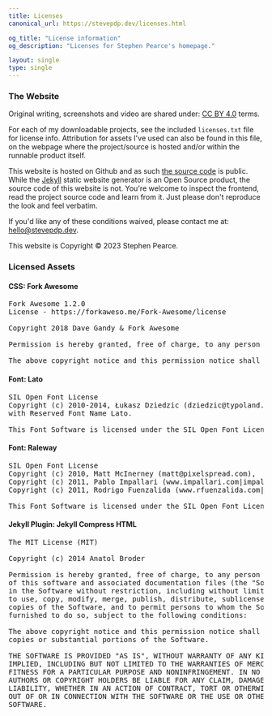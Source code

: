 ```yaml
---
title: Licenses
canonical_url: https://stevepdp.dev/licenses.html

og_title: "License information"
og_description: "Licenses for Stephen Pearce's homepage."

layout: single
type: single
---
```


### The Website

Original writing, screenshots and video are shared under: <a href="https://creativecommons.org/licenses/by/4.0/" rel="nofollow noopener noreferrer" title="Creative Commons Attribution 4.0 International (CC BY 4.0)" target="_blank">CC BY 4.0</a> terms.

For each of my downloadable projects, see the included <code>licenses.txt</code> file for license info. Attribution for assets I've used can also be found in this file, on the webpage where the project/source is hosted and/or within the runnable product itself.

This website is hosted on Github and as such <a href="https://github.com/stevepdp/stevepdp.github.io" rel="me nofollow noopener noreferrer" title="the source code for stevepdp.dev hosted on Github" target="_blank">the source code</a> is public. While the <a href="https://jekyllrb.com/" rel="nofollow noreferrer noopener" target="_blank">Jekyll</a> static website generator is an Open Source product, the source code of this website is not. You're welcome to inspect the frontend, read the project source code and learn from it. Just please don't reproduce the look and feel verbatim.

If you'd like any of these conditions waived, please contact me at: <a href="mailto:hello@stevepdp.dev">hello@stevepdp.dev</a>.

This website is Copyright &copy; 2023 Stephen Pearce.


### Licensed Assets

#### CSS: Fork Awesome
<pre>
Fork Awesome 1.2.0
License - https://forkaweso.me/Fork-Awesome/license

Copyright 2018 Dave Gandy & Fork Awesome

Permission is hereby granted, free of charge, to any person obtaining a copy of this software and associated documentation files (the "Software"), to deal in the Software without restriction, including without limitation the rights to use, copy, modify, merge, publish, distribute, sublicense, and/or sell copies of the Software, and to permit persons to whom the Software is furnished to do so, subject to the following conditions:

The above copyright notice and this permission notice shall be included in all copies or substantial portions of the Software.
</pre>

#### Font: Lato
<pre>
SIL Open Font License
Copyright (c) 2010-2014, Łukasz Dziedzic (dziedzic@typoland.com),
with Reserved Font Name Lato.

This Font Software is licensed under the SIL Open Font License, Version 1.1.
</pre>

#### Font: Raleway
<pre>
SIL Open Font License
Copyright (c) 2010, Matt McInerney (matt@pixelspread.com),
Copyright (c) 2011, Pablo Impallari (www.impallari.com|impallari@gmail.com),
Copyright (c) 2011, Rodrigo Fuenzalida (www.rfuenzalida.com|hello@rfuenzalida.com), with Reserved Font Name Raleway

This Font Software is licensed under the SIL Open Font License, Version 1.1.
</pre>

#### Jekyll Plugin: Jekyll Compress HTML
<pre>
The MIT License (MIT)

Copyright (c) 2014 Anatol Broder

Permission is hereby granted, free of charge, to any person obtaining a copy
of this software and associated documentation files (the "Software"), to deal
in the Software without restriction, including without limitation the rights
to use, copy, modify, merge, publish, distribute, sublicense, and/or sell
copies of the Software, and to permit persons to whom the Software is
furnished to do so, subject to the following conditions:

The above copyright notice and this permission notice shall be included in all
copies or substantial portions of the Software.

THE SOFTWARE IS PROVIDED "AS IS", WITHOUT WARRANTY OF ANY KIND, EXPRESS OR
IMPLIED, INCLUDING BUT NOT LIMITED TO THE WARRANTIES OF MERCHANTABILITY,
FITNESS FOR A PARTICULAR PURPOSE AND NONINFRINGEMENT. IN NO EVENT SHALL THE
AUTHORS OR COPYRIGHT HOLDERS BE LIABLE FOR ANY CLAIM, DAMAGES OR OTHER
LIABILITY, WHETHER IN AN ACTION OF CONTRACT, TORT OR OTHERWISE, ARISING FROM,
OUT OF OR IN CONNECTION WITH THE SOFTWARE OR THE USE OR OTHER DEALINGS IN THE
SOFTWARE.
</pre>